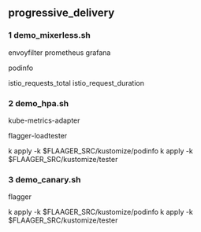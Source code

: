 ## progressive_delivery

### 1 demo_mixerless.sh
envoyfilter
prometheus
grafana

podinfo

istio_requests_total
istio_request_duration

### 2 demo_hpa.sh
kube-metrics-adapter

flagger-loadtester

k apply -k $FLAAGER_SRC/kustomize/podinfo
k apply -k $FLAAGER_SRC/kustomize/tester

### 3 demo_canary.sh
flagger

k apply -k $FLAAGER_SRC/kustomize/podinfo
k apply -k $FLAAGER_SRC/kustomize/tester